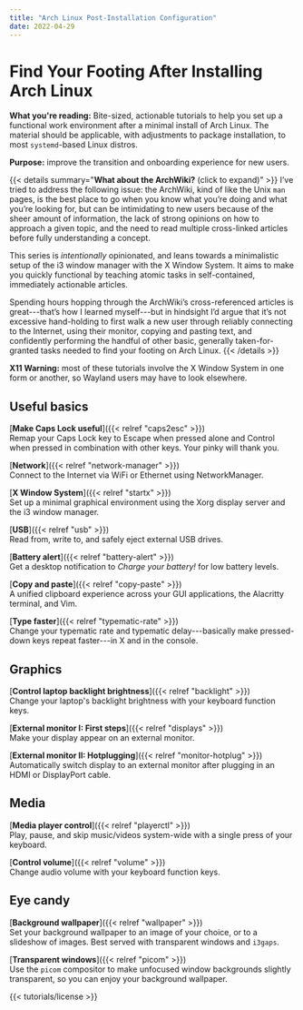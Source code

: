 ```yaml
---
title: "Arch Linux Post-Installation Configuration"
date: 2022-04-29
---
```


# Find Your Footing After Installing Arch Linux

**What you're reading:** Bite-sized, actionable tutorials to help you set up a functional work environment after a minimal install of Arch Linux.
The material should be applicable, with adjustments to package installation, to most `systemd`-based Linux distros.

**Purpose:** improve the transition and onboarding experience for new users.

{{< details summary="**What about the ArchWiki?** (click to expand)" >}}
I’ve tried to address the following issue:
the ArchWiki, kind of like the Unix `man` pages, is the best place to go when you know what you’re doing and what you’re looking for,
but can be intimidating to new users because of the sheer amount of information, the lack of strong opinions on how to approach a given topic, and the need to read multiple cross-linked articles before fully understanding a concept.

This series is *intentionally* opinionated, and leans towards a minimalistic setup of the i3 window manager with the X Window System.
It aims to make you quickly functional by teaching atomic tasks in self-contained, immediately actionable articles.

Spending hours hopping through the ArchWiki’s cross-referenced articles is great---that’s how I learned myself---but in hindsight I’d argue that it’s not excessive hand-holding to first walk a new user through reliably connecting to the Internet, using their monitor, copying and pasting text, and confidently performing the handful of other basic, generally taken-for-granted tasks needed to find your footing on Arch Linux.
{{< /details >}}

**X11 Warning:** most of these tutorials involve the X Window System in one form or another, so Wayland users may have to look elsewhere.

## Useful basics

[**Make Caps Lock useful**]({{< relref "caps2esc" >}})
<br>
Remap your Caps Lock key to Escape when pressed alone and Control when pressed in combination with other keys.
Your pinky will thank you.

[**Network**]({{< relref "network-manager" >}})
<br>
Connect to the Internet via WiFi or Ethernet using NetworkManager.

[**X Window System**]({{< relref "startx" >}})
<br>
Set up a minimal graphical environment using the Xorg display server and the i3 window manager.

[**USB**]({{< relref "usb" >}})
<br>
Read from, write to, and safely eject external USB drives.

[**Battery alert**]({{< relref "battery-alert" >}})
<br>
Get a desktop notification to *Charge your battery!* for low battery levels.

[**Copy and paste**]({{< relref "copy-paste" >}})
<br>
A unified clipboard experience across your GUI applications, the Alacritty terminal, and Vim.

[**Type faster**]({{< relref "typematic-rate" >}})
<br>
Change your typematic rate and typematic delay---basically make pressed-down keys repeat faster---in X and in the console.

## Graphics

[**Control laptop backlight brightness**]({{< relref "backlight" >}})
<br>
Change your laptop's backlight brightness with your keyboard function keys.

[**External monitor I: First steps**]({{< relref "displays" >}})
<br>
Make your display appear on an external monitor.

[**External monitor II: Hotplugging**]({{< relref "monitor-hotplug" >}}) <br>
Automatically switch display to an external monitor after plugging in an HDMI or DisplayPort cable.

## Media

[**Media player control**]({{< relref "playerctl" >}})
<br>
Play, pause, and skip music/videos system-wide with a single press of your keyboard.

[**Control volume**]({{< relref "volume" >}})
<br>
Change audio volume with your keyboard function keys.

## Eye candy

[**Background wallpaper**]({{< relref "wallpaper" >}})
<br>
Set your background wallpaper to an image of your choice, or to a slideshow of images.
Best served with transparent windows and `i3gaps`.

[**Transparent windows**]({{< relref "picom" >}})
<br>
Use the `picom` compositor to make unfocused window backgrounds slightly transparent, so you can enjoy your background wallpaper.

<div class="mt-8">
  {{< tutorials/license >}}
<div>

